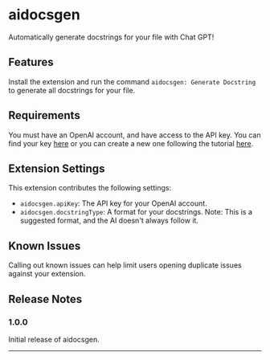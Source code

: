 # aidocsgen

Automatically generate docstrings for your file with Chat GPT!

## Features

Install the extension and run the command `aidocsgen: Generate Docstring` to generate all docstrings for your file.

## Requirements

You must have an OpenAI account, and have access to the API key. You can find your key [here](https://platform.openai.com/account/api-keys)
or you can create a new one following the tutorial [here](https://www.howtogeek.com/885918/how-to-get-an-openai-api-key/).

## Extension Settings

This extension contributes the following settings:

-   `aidocsgen.apiKey`: The API key for your OpenAI account.
-   `aidocsgen.docstringType`: A format for your docstrings. Note: This is a suggested format, and the AI doesn't always follow it.

## Known Issues

Calling out known issues can help limit users opening duplicate issues against your extension.

## Release Notes

### 1.0.0

Initial release of aidocsgen.

---
